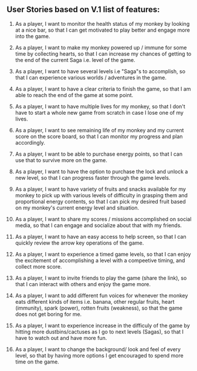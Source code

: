 ## User Stories based on V.1 list of features:

1. As a player, I want to monitor the health status of my monkey by looking at a nice bar, so that I can get motivated to play better and engage more into the game.

2. As a player, I want to make my monkey powered up / immune for some time by collecting hearts, so that I can increase my chances of getting to the end of the current Saga i.e. level of the game.

3. As a player, I want to have several levels i.e "Saga"s to accomplish, so that I can experience various worlds / adventures in the game.

4. As a player, I want to have a clear criteria to finish the game, so that I am able to reach the end of the game at some point.

5. As a player, I want to have multiple lives for my monkey, so that I don't have to start a whole new game from scratch in case I lose one of my lives. 

6. As a player, I want to see remaining life of my monkey and my current score on the score board, so that I can monitor my progress and plan accordingly.

7. As a player, I want to be able to purchase energy points, so that I can use that to survive more on the game.

8. As a player, I want to have the option to purchase the lock and unlock a new level, so that I can progress faster through the game levels.

9. As a player, I want to have variety of fruits and snacks available for my monkey to pick up with various levels of difficulty in grasping them and proportional energy contents, so that I can pick my desired fruit based on my monkey's current energy level and situation.

10. As a player, I want to share my scores / missions accomplished on social media, so that I can engage and socialize about that with my friends.

11. As a player, I want to have an easy access to help screen, so that I can quickly review the arrow key operations of the game.

12. As a player, I want to experience a timed game levels, so that I can enjoy the excitement of accomplishing a level with a compeetive timing, and collect more score.

13. As a player, I want to invite friends to play the game (share the link), so that I can interact with others and enjoy the game more.

14. As a player, I want to add different fun voices for whenever the monkey eats different kinds of items i.e. banana, other regular fruits, heart (immunity), spark (power), rotten fruits (weakness), so that the game does not get boring for me.

15. As a player, I want to experience increase in the difficuly of the game by hitting more dustbins/cactuses as I go to next levels (Sagas), so that I have to watch out and have more fun.

16. As a player, I want to change the background/ look and feel of every level, so that by having more options I get encouraged to spend more time on the game.




 


